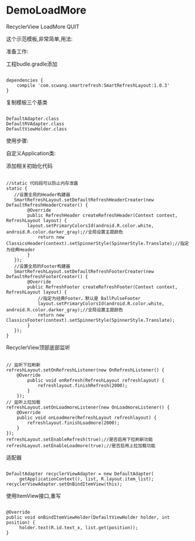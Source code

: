 # DemoLoadMore
RecyclerView LoadMore QUIT

 这个示范模板,非常简单,用法:
 
 准备工作:
 
 工程budle.gradle添加
<pre><code>
dependencies {
    compile 'com.scwang.smartrefresh:SmartRefreshLayout:1.0.3'
}
</code></pre>

复制模板三个基类
<pre><code>
DefaultAdapter.class
DefaultRVAdapter.class
DefaultViewHolder.class
</code></pre>

使用步骤:

自定义Application类:

添加相关初始化代码
<pre><code>
//static 代码段可以防止内存泄露
static {
   //设置全局的Header构建器
   SmartRefreshLayout.setDefaultRefreshHeaderCreater(new DefaultRefreshHeaderCreater() {
        @Override
        public RefreshHeader createRefreshHeader(Context context, RefreshLayout layout) {
        layout.setPrimaryColorsId(android.R.color.white, android.R.color.darker_gray);//全局设置主题颜色
            return new ClassicsHeader(context).setSpinnerStyle(SpinnerStyle.Translate);//指定为经典Header
        }
   });
   //设置全局的Footer构建器
   SmartRefreshLayout.setDefaultRefreshFooterCreater(new DefaultRefreshFooterCreater() {
        @Override
        public RefreshFooter createRefreshFooter(Context context, RefreshLayout layout) {
            //指定为经典Footer，默认是 BallPulseFooter
            layout.setPrimaryColorsId(android.R.color.white, android.R.color.darker_gray);//全局设置主题颜色
            return new ClassicsFooter(context).setSpinnerStyle(SpinnerStyle.Translate);
        }
   });
}
</code></pre>

RecyclerView顶部底部监听

<pre><code>
// 监听下拉刷新
refreshLayout.setOnRefreshListener(new OnRefreshListener() {
    @Override
        public void onRefresh(RefreshLayout refreshlayout) {
            refreshlayout.finishRefresh(2000);
        }
    });
// 监听上拉加载
refreshLayout.setOnLoadmoreListener(new OnLoadmoreListener() {
    @Override
    public void onLoadmore(RefreshLayout refreshlayout) {
        refreshlayout.finishLoadmore(2000);
    }
});
refreshLayout.setEnableRefresh(true);//是否启用下拉刷新功能
refreshLayout.setEnableLoadmore(true);//是否启用上拉加载功能
</code></pre>

适配器
<pre><code>
DefaultAdapter recyclerViewAdapter = new DefaultAdapter(
     getApplicationContext(), list, R.layout.item_list);
recyclerViewAdapter.setOnBindItemView(this);
</code></pre>
使用ItemView接口,重写
<pre><code>
@Override
public void onBindItemViewHolder(DefaultViewHolder holder, int position) {
     holder.text(R.id.text_x, list.get(position));
}
</code></pre>
